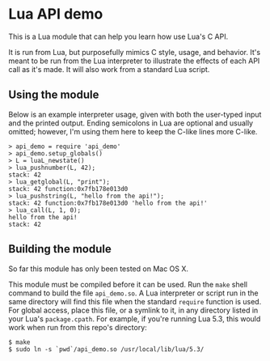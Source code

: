 # Lua API demo

This is a Lua module that can help you learn how use Lua's C API.

It is run from Lua, but purposefully mimics C style, usage, and behavior.
It's meant to be run from the Lua interpreter to illustrate the effects of each
API call as it's made. It will also work from a standard Lua script.

## Using the module

Below is an example interpreter usage, given with both the user-typed input and
the printed output. Ending semicolons in Lua are optional and usually omitted;
however, I'm using them here to keep the C-like lines more C-like.

    > api_demo = require 'api_demo'
    > api_demo.setup_globals()
    > L = luaL_newstate()
    > lua_pushnumber(L, 42);
    stack: 42
    > lua_getglobal(L, "print");
    stack: 42 function:0x7fb178e013d0
    > lua_pushstring(L, "hello from the api!");
    stack: 42 function:0x7fb178e013d0 'hello from the api!'
    > lua_call(L, 1, 0);
    hello from the api!
    stack: 42

## Building the module

So far this module has only been tested on Mac OS X.

This module must be compiled before it can be used. Run the `make` shell command
to build the file `api_demo.so`. A Lua interpreter or script run in the same
directory will find this file when the standard `require` function is used. For
global access, place this file, or a symlink to it, in any directory listed in
your Lua's `package.cpath`. For example, if you're running Lua 5.3, this would
work when run from this repo's directory:

    $ make
    $ sudo ln -s `pwd`/api_demo.so /usr/local/lib/lua/5.3/
